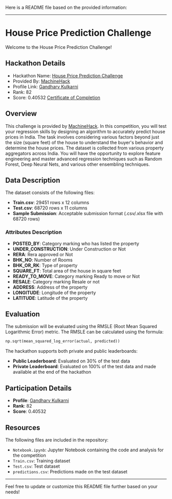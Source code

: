 Here is a README file based on the provided information:

---

# House Price Prediction Challenge

Welcome to the House Price Prediction Challenge!

## Hackathon Details

* Hackathon Name: [House Price Prediction Challenge](https://machinehack.com/hackathons/house_price_prediction_beat_the_benchmark/overview)
* Provided By: [MachineHack](https://machinehack.com)
* Profile Link: [Gandharv Kulkarni](https://machinehack.com/user/65dd51b822401c0019068cb6)
* Rank: 82
* Score: 0.40532
[Certificate of Completion](https://github.com/gandharvk422/House_Price_Prediction_Challenge/blob/main/Certificate%20of%20Participation.pdf)

## Overview

This challenge is provided by [MachineHack](https://machinehack.com/). In this competition, you will test your regression skills by designing an algorithm to accurately predict house prices in India. The task involves considering various factors beyond just the size (square feet) of the house to understand the buyer's behavior and determine the house prices. The dataset is collected from various property aggregators across India. You will have the opportunity to explore feature engineering and master advanced regression techniques such as Random Forest, Deep Neural Nets, and various other ensembling techniques.

## Data Description

The dataset consists of the following files:
- **Train.csv**: 29451 rows x 12 columns
- **Test.csv**: 68720 rows x 11 columns
- **Sample Submission**: Acceptable submission format (.csv/.xlsx file with 68720 rows)

### Attributes Description
- **POSTED_BY**: Category marking who has listed the property
- **UNDER_CONSTRUCTION**: Under Construction or Not
- **RERA**: Rera approved or Not
- **BHK_NO**: Number of Rooms
- **BHK_OR_RK**: Type of property
- **SQUARE_FT**: Total area of the house in square feet
- **READY_TO_MOVE**: Category marking Ready to move or Not
- **RESALE**: Category marking Resale or not
- **ADDRESS**: Address of the property
- **LONGITUDE**: Longitude of the property
- **LATITUDE**: Latitude of the property

## Evaluation

The submission will be evaluated using the RMSLE (Root Mean Squared Logarithmic Error) metric. The RMSLE can be calculated using the formula:

```python
np.sqrt(mean_squared_log_error(actual, predicted))
```

The hackathon supports both private and public leaderboards:
- **Public Leaderboard**: Evaluated on 30% of the test data
- **Private Leaderboard**: Evaluated on 100% of the test data and made available at the end of the hackathon

## Participation Details

- **Profile**: [Gandharv Kulkarni](https://machinehack.com/user/65dd51b822401c0019068cb6)
- **Rank**: 82
- **Score**: 0.40532

## Resources

The following files are included in the repository:
- `Notebook.ipynb`: Jupyter Notebook containing the code and analysis for the competition
- `Train.csv`: Training dataset
- `Test.csv`: Test dataset
- `predictions.csv`: Predictions made on the test dataset

---

Feel free to update or customize this README file further based on your needs!
